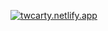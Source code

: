 [![twcarty.netlify.app](https://img.shields.io/badge/Starter_source-TWCARTY-blue?style=for-the-badge)](https://github.com/sira313/twcarty)  
